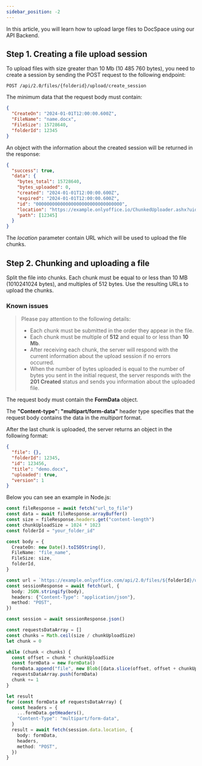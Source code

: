 ```yaml
---
sidebar_position: -2
---
```


In this article, you will learn how to upload large files to DocSpace using our API Backend.

## Step 1. Creating a file upload session

To upload files with size greater than 10 Mb (10 485 760 bytes), you need to create a session by sending the POST request to the following endpoint:

``` http
POST /api/2.0/files/{folderid}/upload/create_session
```

The minimum data that the request body must contain:

``` json
{
  "CreateOn": "2024-01-01T12:00:00.600Z",
  "FileName": "name.docx",
  "FileSize": 15728640,
  "folderId": 12345
}
```

An object with the information about the created session will be returned in the response:

``` json
{
  "success": true,
  "data": {
    "bytes_total": 15728640,
    "bytes_uploaded": 0,
    "created": "2024-01-01T12:00:00.600Z",
    "expired": "2024-01-01T12:00:00.600Z",
    "id": "00000000000000000000000000000000",
    "location": "https://example.onlyoffice.io/ChunkedUploader.ashx?uid=00000000000000000000000000000000",
    "path": [12345]
  }
}
```

The *location* parameter contain URL which will be used to upload the file chunks.

## Step 2. Chunking and uploading a file

Split the file into chunks. Each chunk must be equal to or less than 10 MB (1010241024 bytes), and multiples of 512 bytes. Use the resulting URLs to upload the chunks.

### Known issues

> Please pay attention to the following details:
> 
> - Each chunk must be submitted in the order they appear in the file.
> - Each chunk must be multiple of **512** and equal to or less than **10 Mb**.
> - After receiving each chunk, the server will respond with the current information about the upload session if no errors occurred.
> - When the number of bytes uploaded is equal to the number of bytes you sent in the initial request, the server responds with the **201 Created** status and sends you information about the uploaded file.

The request body must contain the **FormData** object.

The **"Content-type": "multipart/form-data"** header type specifies that the request body contains the data in the *multipart* format.

After the last chunk is uploaded, the server returns an object in the following format:

``` json
{
  "file": {},
  "folderId": 12345,
  "id": 123456,
  "title": "demo.docx",
  "uploaded": true,
  "version": 1
}
```

Below you can see an example in Node.js:

``` ts
const fileResponse = await fetch("url_to_file")
const data = await fileResponse.arrayBuffer()
const size = fileResponse.headers.get("content-length")
const chunkUploadSize = 1024 * 1023
const folderId = "your_folder_id"

const body = {
  CreateOn: new Date().toISOString(),
  FileName: "file_name",
  FileSize: size,
  folderId,
}

const url = `https://example.onlyoffice.com/api/2.0/files/${folderId}/upload/create_session`
const sessionResponse = await fetch(url, {
  body: JSON.stringify(body),
  headers: {"Content-Type": "application/json"},
  method: "POST",
})

const session = await sessionResponse.json()

const requestsDataArray = []
const chunks = Math.ceil(size / chunkUploadSize)
let chunk = 0

while (chunk < chunks) {
  const offset = chunk * chunkUploadSize
  const formData = new FormData()
  formData.append("file", new Blob([data.slice(offset, offset + chunkUploadSize)]))
  requestsDataArray.push(formData)
  chunk += 1
}

let result
for (const formData of requestsDataArray) {
  const headers = {
    ...formData.getHeaders(),
    "Content-Type": "multipart/form-data",
  }
  result = await fetch(session.data.location, {
    body: formData,
    headers,
    method: "POST",
  })
}
```
